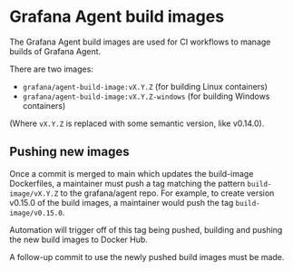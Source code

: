 # Grafana Agent build images

The Grafana Agent build images are used for CI workflows to manage builds of
Grafana Agent.

There are two images:

* `grafana/agent-build-image:vX.Y.Z` (for building Linux containers)
* `grafana/agent-build-image:vX.Y.Z-windows` (for building Windows containers)

(Where `vX.Y.Z` is replaced with some semantic version, like v0.14.0).

## Pushing new images

Once a commit is merged to main which updates the build-image Dockerfiles, a
maintainer must push a tag matching the pattern `build-image/vX.Y.Z` to the
grafana/agent repo. For example, to create version v0.15.0 of the build images,
a maintainer would push the tag `build-image/v0.15.0`.

Automation will trigger off of this tag being pushed, building and pushing the
new build images to Docker Hub.

A follow-up commit to use the newly pushed build images must be made.
